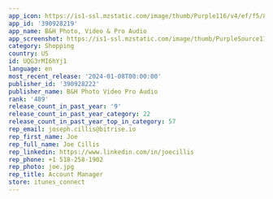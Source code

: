 ```yaml
---
app_icon: https://is1-ssl.mzstatic.com/image/thumb/Purple116/v4/ef/f5/84/eff584be-edfb-5465-5cb4-0b968c4878a9/AppIcon-0-0-1x_U007emarketing-0-7-0-0-sRGB-85-220.png/1024x1024bb.png
app_id: '390928219'
app_name: B&H Photo, Video & Pro Audio
app_screenshot: https://is1-ssl.mzstatic.com/image/thumb/PurpleSource114/v4/7a/25/a9/7a25a959-17f8-74d8-6996-88297e5496ae/0c6ecc03-afac-4b17-bd5f-0f7814de4083_Simulator_Screen_Shot_-_iPhone_12_Pro_Max_-_2021-04-06_at_15.56.59.png/1284x2778bb.png
category: Shopping
country: US
id: UQG3rMI6hYj1
language: en
most_recent_release: '2024-01-08T00:00:00'
publisher_id: '390928222'
publisher_name: B&H Photo Video Pro Audio
rank: '489'
release_count_in_past_year: '9'
release_count_in_past_year_category: 22
release_count_in_past_year_top_in_category: 57
rep_email: joseph.cillis@bitrise.io
rep_first_name: Joe
rep_full_name: Joe Cillis
rep_linkedin: https://www.linkedin.com/in/joecillis
rep_phone: +1 518-258-1902
rep_photo: joe.jpg
rep_title: Account Manager
store: itunes_connect
---
```

